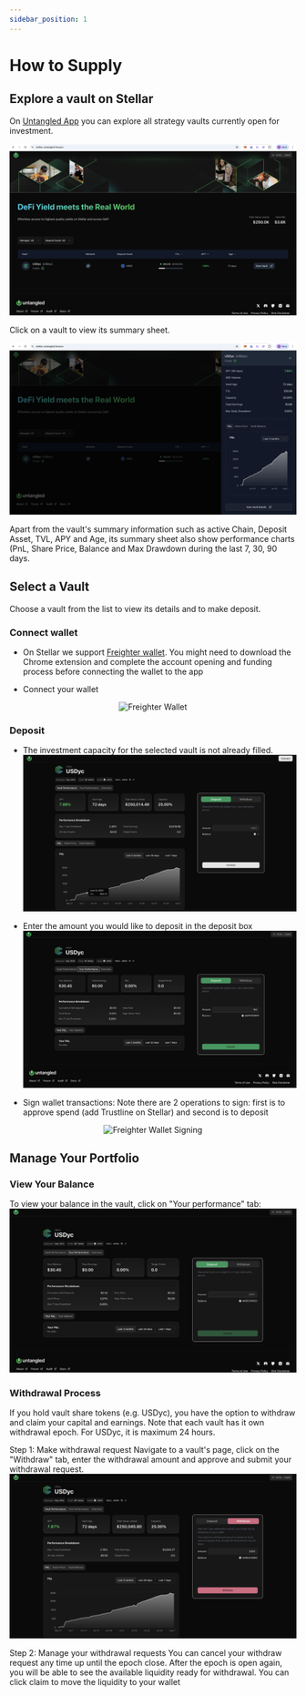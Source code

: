 ```yaml
---
sidebar_position: 1
---
```


# How to Supply
## Explore a vault on Stellar

On [Untangled App](https://stellar.untangled.finance) you can explore all strategy vaults currently open for investment.

![Vault](../../credio/img/Stellar-Vault-list.png)

Click on a vault to view its summary sheet.

![Vault Summary Sheet](../../credio/img/Stellar-Vault-Summary-Sheet.png)

Apart from the vault's summary information such as active Chain, Deposit Asset, TVL, APY and Age, its summary sheet also show performance charts (PnL, Share Price, Balance and Max Drawdown during the last 7, 30, 90 days.


## Select a Vault

Choose a vault from the list to view its details and to make deposit.

### Connect wallet

- On Stellar we support [Freighter wallet](https://chromewebstore.google.com/detail/freighter/bcacfldlkkdogcmkkibnjlakofdplcbk?hl=en). You might need to download the Chrome extension and complete the account opening and funding process before connecting the wallet to the app



- Connect your wallet
<p align="center">
  <img src="/img/Stellar-vault-Freighter.png" alt="Freighter Wallet" width="400"/>
</p>


### Deposit 
- The investment capacity for the selected vault is not already filled.
![Connect Wallet](../../credio/img/Stellar-Vault-Connect-Wallet.png)

- Enter the amount you would like to deposit in the deposit box
  ![Connect Wallet](../../credio/img/Stellar-Vault-Deposit.png)

- Sign wallet transactions: Note there are 2 operations to sign: first is to approve spend (add Trustline on Stellar) and second is to deposit  

<p align="center">
  <img src="/img/Stellar-Vault-Freighter-Signing.png" alt="Freighter Wallet Signing" width="400"/>
</p>

## Manage Your Portfolio

### View Your Balance
To view your balance in the vault, click on "Your performance" tab:
![Your Performance](../../credio/img/Stellar-Vault-Your-Performance.png)

### Withdrawal Process
If you hold vault share tokens (e.g. USDyc), you have the option to withdraw and claim your capital and earnings. Note that each vault has it own withdrawal epoch. For USDyc, it is maximum 24 hours.

Step 1: Make withdrawal request
Navigate to a vault's page, click on the "Withdraw" tab, enter the withdrawal amount and approve and submit your withdrawal request.
![Withdraw](../../credio/img/Stellar-Vault-Withdraw.png)

Step 2: Manage your withdrawal requests
You can cancel your withdraw request any time up until the epoch close. After the epoch is open again, you will be able to see the available liquidity ready for withdrawal. You can click claim to move the liquidity to your wallet

